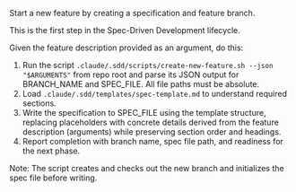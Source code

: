 
Start a new feature by creating a specification and feature branch.

This is the first step in the Spec-Driven Development lifecycle.

Given the feature description provided as an argument, do this:

1. Run the script `.claude/.sdd/scripts/create-new-feature.sh --json "$ARGUMENTS"` from repo root and parse its JSON output for BRANCH_NAME and SPEC_FILE. All file paths must be absolute.
2. Load `.claude/.sdd/templates/spec-template.md` to understand required sections.
3. Write the specification to SPEC_FILE using the template structure, replacing placeholders with concrete details derived from the feature description (arguments) while preserving section order and headings.
4. Report completion with branch name, spec file path, and readiness for the next phase.

Note: The script creates and checks out the new branch and initializes the spec file before writing.
